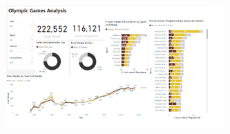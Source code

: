 ![alt text](https://github.com/forgivefarouk/DataAnalystProjectFromScratch_PBI_SQL/blob/main/Olympic_Games_Analysis/olympic_img.png)

